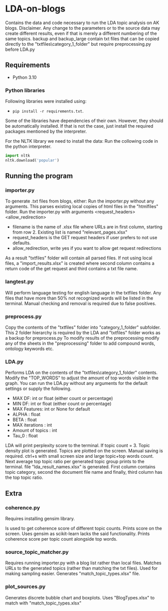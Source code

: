 # LDA-on-blogs
Contains the data and code necessary to run the LDA topic analysis on AK blogs.
Disclaimer. Any change to the parameters or to the source data may create different results, even if that is merely a different numbering of the same topics.
backup and backup_large contain txt files that can be copied directly to the "txtfiles\category_1_folder" but require preprocessing.py before LDA.py

## Requirements
- Python 3.10
### Python libraries
Following libraries were installed using:

* `pip install -r requirements.txt`.

Some of the libraries have dependencies of their own. However, they should be automatically installed.
If that is not the case, just install the required packages mentioned by the interpreter.

For the NLTK library we need to install the data:
Run the collowing code in the python interpreter.

```python
import nltk
nltk.download('popular')
```

## Running the program

### importer.py
To generate .txt files from blogs, either:
Run the importer.py without any arguments. This parses existing local copies of html files in the "htmlfiles" folder.
Run the importer.py with arguments <filename> <request_headers> <allow_redirection>
  
- filename is the name of .xlsx file where URLs are in first column, starting from row 2. Existing list is named "relevant_pages.xlsx"
- request_headers is the GET request headers if user prefers to not use defaults.
- allow_redirection, write yes if you want to allow get request redirections
  
As a result "txtfiles" folder will contain all parsed files.
If not using local files, a "import_results.xlsx" is created where second column contains a return code of the get request and third contains a txt file name.
  
### langtest.py
Will perform language testing for english language in the txtfiles folder. Any files that have more than 50% not recognized words will be listed in the terminal.
Manual checking and removal is required due to false positives.
  
### preprocess.py
Copy the contents of the "txtfiles" folder into "category_1_folder" subfolder. This 2 folder hierarchy is required by the LDA and "txtfiles" folder works as a backup for preprocess.py
To modify results of the preprocessing modify any of the sheets in the "preprocessing" folder to add compound words, ontology keywords etc.
  
### LDA.py
Performs LDA on the contents of the "txtfiles\category_1_folder" contents.
Modify the "TOP_WORDS" to adjust the amount of top words visible in the graph.
You can run the LDA.py without any arguments for the default settings or supply the following.
- MAX DF: int or float (either count or percentage)
- MIN DF: int or float (either count or percentage)
- MAX Features: int or None for default
- ALPHA : float
- BETA : float
- MAX iterations : int
- Amount of topics : int
- Tau_0 : float
  
LDA will print perplexity score to the terminal.
If topic count = 3. Topic density plot is generated.
Topics are plotted on the screen. Manual saving is required. ctrl+s with small screen size and large topic+top words count.
Next average top topic ratio per generated topic group prints to the terminal.
file "lda_result_names.xlsx" is generated. First column contains topic category, second the document file name and finally, third column has the top topic ratio.
  
## Extra
  
### coherence.py
Requires installing gensim library.

Is used to get coherence score of different topic counts. Prints score on the screen. Uses gensim as scikit-learn lacks the said functionality.
Prints coherence score per topic count alongside top words.
  
### source_topic_matcher.py
Requires running importer.py with a blog list rather than local files. Matches URLs to the generated topics (rather than matching the txt files). Used for making sampling easier. Generates "match_topic_types.xlsx" file.
  
### plot_sources.py
Generates discrete bubble chart and boxplots. Uses "BlogTypes.xlsx" to match with "match_topic_types.xlsx"
